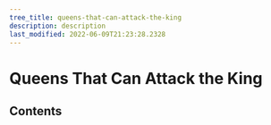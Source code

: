 ```yaml
---
tree_title: queens-that-can-attack-the-king
description: description
last_modified: 2022-06-09T21:23:28.2328
---
```


# Queens That Can Attack the King

## Contents
